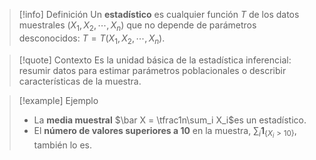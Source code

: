 > [!info] Definición
> Un **estadístico** es cualquier función $T$ de los datos muestrales $(X_1,X_2,\cdots,X_n)$ que no depende de parámetros desconocidos:
> $T = T(X_1,X_2,\cdots,X_n)$.

> [!quote] Contexto
> Es la unidad básica de la estadística inferencial: resumir datos para estimar parámetros poblacionales o describir características de la muestra.

> [!example] Ejemplo
> - La **media muestral** $\bar X = \tfrac1n\sum_i X_i$es un estadístico.  
> - El **número de valores superiores a 10** en la muestra, $\sum_i \mathbf{1}_{\{X_i>10\}}$​, también lo es.